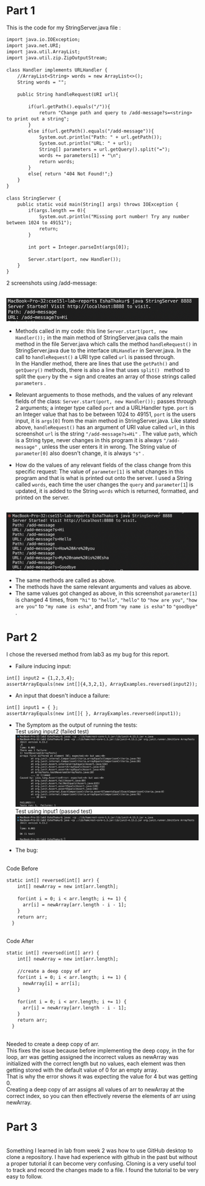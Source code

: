 # Part 1
This is the code for my StringServer.java file :
```
import java.io.IOException;
import java.net.URI;
import java.util.ArrayList;
import java.util.zip.ZipOutputStream;

class Handler implements URLHandler {
    //ArrayList<String> words = new ArrayList<>();
    String words = "";
    
    public String handleRequest(URI url){
        
        if(url.getPath().equals("/")){
            return "Change path and query to /add-message?s=<string> to print out a string";
        }
        else if(url.getPath().equals("/add-message")){
            System.out.println("Path: " + url.getPath());
            System.out.println("URL: " + url);
            String[] parameters = url.getQuery().split("=");
            words += parameters[1] + "\n";
            return words;
        }
        else{ return "404 Not Found!";}
    }
}

class StringServer {
    public static void main(String[] args) throws IOException {
        if(args.length == 0){
            System.out.println("Missing port number! Try any number between 1024 to 49151");
            return;
        }

        int port = Integer.parseInt(args[0]);

        Server.start(port, new Handler());
    }
}
```

2 screenshots using /add-message: 
 
<br> ![Image](first.png)
* Methods called in my code: this line ``` Server.start(port, new Handler()); ``` in the main method of StringServer.java calls the main method in the file Server.java which calls the method ```handleRequest()``` in StringServer.java due to the interface ```URLHandler``` in Server.java. In the call to ```handleRequest()``` a URI type called ```url``` is passed through.
<br>In the Handler method, there are lines that use the ```getPath()``` and ```getQuery()``` methods, there is also a line that uses ```split() ``` method to split the ```query``` by the = sign and creates an array of those strings called ```parameters``` .  

* Relevant arguements to those methods, and the values of any relevant fields of the class: ``` Server.start(port, new Handler()); ``` passes through 2 arguments; a integer type called ```port``` and a URLHandler type. ```port``` is an Integer value that has to be between 1024 to 49151, ```port``` is the users input, it is ```args[0]``` from the main method in StringServer.java. Like stated above, ```handleRequest()``` has an argument of URI value called ```url```, in this screenshot ```url``` is the string ```"/add-message?s=Hi"``` . The value ```path```, which is a String type, never changes in this program it is always ```"/add-message"``` , unless the user enters it in wrong. The String value of ```parameter[0]``` also doesn't change, it is always ```"s"``` . 

* How do the values of any relevant fields of the class change from this specific request: The value of ```parameter[1]``` is what changes in this program and that is what is printed out onto the server. I used a String called ```words```, each time the user changes the ```query``` and ```parameter[1```] is updated, it is added to the String ```words``` which is returned, formatted, and printed on the server.

<br> ![Image](second.png)
* The same methods are called as above.
* The methods have the same relevant arguments and values as above.
* The same values got changed as above, in this screenshot ```parameter[1]``` is changed 4 times, from ```"hi"``` to ```"hello"```, ```"hello"``` to ```"how are you"```, ```"how are you"``` to ```"my name is esha"```, and from ```"my name is esha"``` to ```"goodbye"``` .

# Part 2
I chose the reversed method from lab3 as my bug for this report.
<br>
* Failure inducing input: 
 ```
 int[] input2 = {1,2,3,4};
 assertArrayEquals(new int[]{4,3,2,1}, ArrayExamples.reversed(input2));
```
* An input that doesn't induce a failure:
```
int[] input1 = { };
assertArrayEquals(new int[]{ }, ArrayExamples.reversed(input1));
```
* The Symptom as the output of running the tests:
<br> Test using input2 (failed test)
<br> ![Image](failedTest.png)
<br> Test using input1 (passed test)
<br> ![Image](passedTest.png)

* The bug:

<br> Code Before
```
static int[] reversed(int[] arr) {
    int[] newArray = new int[arr.length];

    for(int i = 0; i < arr.length; i += 1) {
      arr[i] = newArray[arr.length - i - 1];
    }
    return arr;
  }

```
<br> Code After
```
static int[] reversed(int[] arr) {
    int[] newArray = new int[arr.length];

    //create a deep copy of arr
    for(int i = 0; i < arr.length; i += 1) {
      newArray[i] = arr[i];
    }

    for(int i = 0; i < arr.length; i += 1) {
      arr[i] = newArray[arr.length - i - 1];
    }
    return arr;
  }
```
 <br> Needed to create a deep copy of arr. 
 <br>This fixes the issue because before implementing the deep copy, in the for loop, arr was getting assigned the incorrect values as newArray was initialized with the correct length but no values, each element was then getting stored with the default value of 0 for an empty array. 
 <br>That is why the error shows it was expecting the value for 4 but was getting 0.
 <br> Creating a deep copy of arr assigns all values of arr to newArray at the correct index, so you can then effectively reverse the elements of arr using newArray.
 
 # Part 3
 <br> Something I learned in lab from week 2 was how to use GitHub desktop to clone a repository. I have had experience with github in the past but without a proper tutorial it can become very confusing. Cloning is a very useful tool to track and record the changes made to a file. I found the tutorial to be very easy to follow. 
